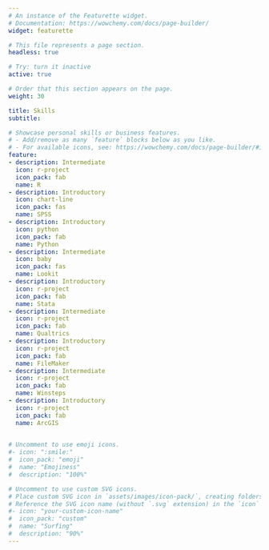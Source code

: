 ```yaml
---
# An instance of the Featurette widget.
# Documentation: https://wowchemy.com/docs/page-builder/
widget: featurette

# This file represents a page section.
headless: true

# Try: turn it inactive
active: true

# Order that this section appears on the page.
weight: 30

title: Skills
subtitle:

# Showcase personal skills or business features.
# - Add/remove as many `feature` blocks below as you like.
# - For available icons, see: https://wowchemy.com/docs/page-builder/#icons
feature:
- description: Intermediate
  icon: r-project
  icon_pack: fab
  name: R
- description: Introductory
  icon: chart-line
  icon_pack: fas
  name: SPSS
- description: Introductory
  icon: python
  icon_pack: fab
  name: Python
- description: Intermediate
  icon: baby
  icon_pack: fas
  name: Lookit
- description: Introductory
  icon: r-project
  icon_pack: fab
  name: Stata
- description: Intermediate
  icon: r-project
  icon_pack: fab
  name: Qualtrics
- description: Introductory
  icon: r-project
  icon_pack: fab
  name: FileMaker
- description: Intermediate
  icon: r-project
  icon_pack: fab
  name: Winsteps
- description: Introductory
  icon: r-project
  icon_pack: fab
  name: ArcGIS
  

# Uncomment to use emoji icons.
#- icon: ":smile:"
#  icon_pack: "emoji"
#  name: "Emojiness"
#  description: "100%"  

# Uncomment to use custom SVG icons.
# Place custom SVG icon in `assets/images/icon-pack/`, creating folders if necessary.
# Reference the SVG icon name (without `.svg` extension) in the `icon` field.
#- icon: "your-custom-icon-name"
#  icon_pack: "custom"
#  name: "Surfing"
#  description: "90%"
---
```

